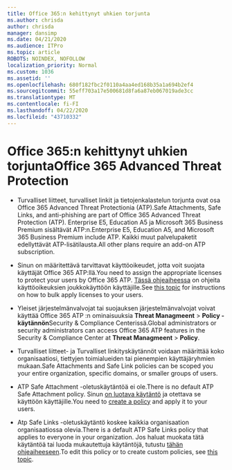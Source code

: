 ```yaml
---
title: Office 365:n kehittynyt uhkien torjunta
ms.author: chrisda
author: chrisda
manager: dansimp
ms.date: 04/21/2020
ms.audience: ITPro
ms.topic: article
ROBOTS: NOINDEX, NOFOLLOW
localization_priority: Normal
ms.custom: 1036
ms.assetid: ''
ms.openlocfilehash: 680f182fbc2f0110a4aa4ed168b35a1a694b2ef4
ms.sourcegitcommit: 55eff703a17e500681d8fa6a87eb067019ade3cc
ms.translationtype: MT
ms.contentlocale: fi-FI
ms.lasthandoff: 04/22/2020
ms.locfileid: "43710332"
---
```

# <a name="office-365-advanced-threat-protection"></a><span data-ttu-id="d61f1-102">Office 365:n kehittynyt uhkien torjunta</span><span class="sxs-lookup"><span data-stu-id="d61f1-102">Office 365 Advanced Threat Protection</span></span>

- <span data-ttu-id="d61f1-103">Turvalliset liitteet, turvalliset linkit ja tietojenkalastelun torjunta ovat osa Office 365 Advanced Threat Protectionia (ATP).</span><span class="sxs-lookup"><span data-stu-id="d61f1-103">Safe Attachments, Safe Links, and anti-phishing are part of Office 365 Advanced Threat Protection (ATP).</span></span> <span data-ttu-id="d61f1-104">Enterprise E5, Education A5 ja Microsoft 365 Business Premium sisältävät ATP:n.</span><span class="sxs-lookup"><span data-stu-id="d61f1-104">Enterprise E5, Education A5, and Microsoft 365 Business Premium include ATP.</span></span> <span data-ttu-id="d61f1-105">Kaikki muut palvelupaketit edellyttävät ATP-lisätilausta.</span><span class="sxs-lookup"><span data-stu-id="d61f1-105">All other plans require an add-on ATP subscription.</span></span>

- <span data-ttu-id="d61f1-106">Sinun on määritettävä tarvittavat käyttöoikeudet, jotta voit suojata käyttäjät Office 365 ATP:llä.</span><span class="sxs-lookup"><span data-stu-id="d61f1-106">You need to assign the appropriate licenses to protect your users by Office 365 ATP.</span></span> <span data-ttu-id="d61f1-107">[Tässä ohjeaiheessa](https://docs.microsoft.com/office365/admin/subscriptions-and-billing/assign-licenses-to-users) on ohjeita käyttöoikeuksien joukkokäyttöön käyttäjille.</span><span class="sxs-lookup"><span data-stu-id="d61f1-107">See [this topic](https://docs.microsoft.com/office365/admin/subscriptions-and-billing/assign-licenses-to-users) for instructions on how to bulk apply licenses to your users.</span></span>

- <span data-ttu-id="d61f1-108">Yleiset järjestelmänvalvojat tai suojauksen järjestelmänvalvojat voivat käyttää Office 365 ATP :n ominaisuuksia **Threat Managmeent** \> **Policy -käytännön**Security & Compliance Centerissä.</span><span class="sxs-lookup"><span data-stu-id="d61f1-108">Global administrators or security administrators can access Office 365 ATP features in the Security & Compliance Center at **Threat Managmeent** \> **Policy**.</span></span>

- <span data-ttu-id="d61f1-109">Turvalliset liitteet- ja Turvalliset linkityskäytännöt voidaan määrittää koko organisaatiosi, tiettyjen toimialueiden tai pienempien käyttäjäryhmien mukaan.</span><span class="sxs-lookup"><span data-stu-id="d61f1-109">Safe Attachments and Safe Link policies can be scoped you your entire organization, specific domains, or smaller groups of users.</span></span>

- <span data-ttu-id="d61f1-110">ATP Safe Attachment -oletuskäytäntöä ei ole.</span><span class="sxs-lookup"><span data-stu-id="d61f1-110">There is no default ATP Safe Attachment policy.</span></span> <span data-ttu-id="d61f1-111">Sinun [on luotava käytäntö](https://docs.microsoft.com/office365/securitycompliance/set-up-atp-safe-attachments-policies) ja otettava se käyttöön käyttäjille.</span><span class="sxs-lookup"><span data-stu-id="d61f1-111">You need to [create a policy](https://docs.microsoft.com/office365/securitycompliance/set-up-atp-safe-attachments-policies) and apply it to your users.</span></span>

- <span data-ttu-id="d61f1-112">Atp Safe Links -oletuskäytäntö koskee kaikkia organisaation organisaatiossa olevia.</span><span class="sxs-lookup"><span data-stu-id="d61f1-112">There is a default ATP Safe Links policy that applies to everyone in your organization.</span></span> <span data-ttu-id="d61f1-113">Jos haluat muokata tätä käytäntöä tai luoda mukautettuja käytäntöjä, tutustu [tähän ohjeaiheeseen](https://docs.microsoft.com/office365/securitycompliance/set-up-atp-safe-links-policies).</span><span class="sxs-lookup"><span data-stu-id="d61f1-113">To edit this policy or to create custom policies, see [this topic](https://docs.microsoft.com/office365/securitycompliance/set-up-atp-safe-links-policies).</span></span>
